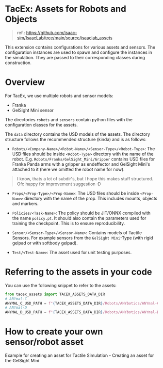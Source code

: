 # TacEx: Assets for Robots and Objects
> ref.: https://github.com/isaac-sim/IsaacLab/tree/main/source/isaaclab_assets

This extension contains configurations for various assets and sensors. The configuration instances are used to spawn and configure the instances in the simulation. They are passed to their corresponding classes during construction.

# Overview

For TacEx, we use multiple robots and sensor models:
- Franka
- GelSight Mini sensor

The directories `robots` and `sensors` contain python files with the configuration classes for the assets.   

The `data` directory contains the USD models of the assets.
The directory structure follows the recommended structure (kinda) and is as follows:
- `Robots/<Company-Name>/<Robot-Name>/<Sensor-Type>/<Robot-Type>`: The USD files should be inside `<Robot-Type>` directory with the name of the robot. E.g. `Robots/Franka/GelSight_Mini/Gripper` contains USD files for Franka Panda arms with a gripper as endeffector and GelSight Mini's attached to it (here we omitted the robot name for now). 
>I know, thats a lot of subdir's, but I hope this makes stuff structured. Ofc happy for improvement suggestion :D

- `Props/<Prop-Type>/<Prop-Name>`: The USD files should be inside `<Prop-Name>` directory with the name of the prop. This includes mounts, objects and markers.

- `Policies/<Task-Name>`: The policy should be JIT/ONNX compiled with the name `policy.pt`. It should also contain the parameters used for training the checkpoint. This is to ensure reproducibility.

- `Sensor/<Sensor-Type>/<Sensor-Name>`: Contains models of Tactile Sensors. For example sensors from the `GelSight Mini`-Type (with rigid gelpad or with softbody gelpad).

- `Test/<Test-Name>`: The asset used for unit testing purposes.

# Referring to the assets in your code

You can use the following snippet to refer to the assets:


```python
from tacex_assets import TACEX_ASSETS_DATA_DIR
# ANYmal-C
ANYMAL_C_USD_PATH = f"{TACEX_ASSETS_DATA_DIR}/Robots/ANYbotics/ANYmal-C/anymal_c.usd"
# ANYmal-D
ANYMAL_D_USD_PATH = f"{TACEX_ASSETS_DATA_DIR}/Robots/ANYbotics/ANYmal-D/anymal_d.usd"
``` 


# How to create your own sensor/robot asset 
Example for creating an asset for Tactile Simulation - Creating an asset for the GelSight Mini